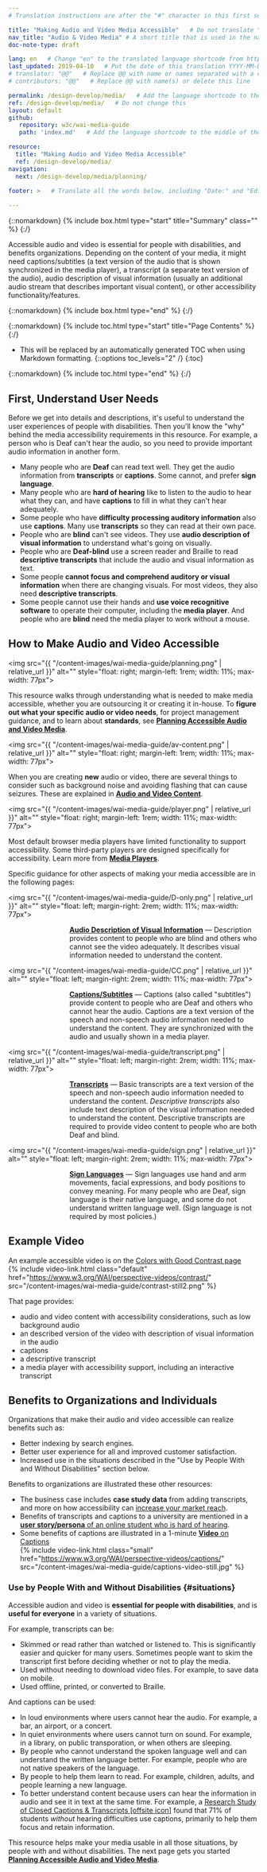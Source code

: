 ```yaml
---
# Translation instructions are after the "#" character in this first section. They are comments that do not show up in the web page. You do not need to translate the instructions after #.

title: "Making Audio and Video Media Accessible"   # Do not translate "title:". Do translate the text after "title:".
nav_title: "Audio & Video Media" # A short title that is used in the navigation
doc-note-type: draft

lang: en   # Change "en" to the translated language shortcode from https://www.iana.org/assignments/language-subtag-registry/language-subtag-registry
last_updated: 2019-04-10   # Put the date of this translation YYYY-MM-DD (with month in the middle)
# translator: "@@"   # Replace @@ with name or names separated with a comma
# contributors: "@@"   # Replace @@ with name(s) or delete this line

permalink: /design-develop/media/   # Add the language shortcode to the end; for example /fundamentals/accessibility-intro/fr
ref: /design-develop/media/   # Do not change this
layout: default
github:
   repository: w3c/wai-media-guide
   path: 'index.md'   # Add the language shortcode to the middle of the filename, for example index.fr.md

resource:
  title: "Making Audio and Video Media Accessible"
  ref: /design-develop/media/
navigation:
  next: /design-develop/media/planning/
 
footer: >   # Translate all the words below, including "Date:" and "Editor:". 

---
```


{::nomarkdown}
{% include box.html type="start" title="Summary" class="" %}
{:/}

Accessible audio and video is essential for people with disabilities, and benefits organizations. Depending on the content of your media, it might need captions/subtitles (a text version of the audio that is shown synchronized in the media player), a transcript (a separate text version of the audio), audio description of visual information (usually an additional audio stream that describes important visual content), or other accessibility functionality/features.

{::nomarkdown}
{% include box.html type="end" %}
{:/}

{::nomarkdown}
{% include toc.html type="start" title="Page Contents" %}
{:/}

- This will be replaced by an automatically generated TOC when using Markdown formatting.
{::options toc_levels="2" /}
{:toc}

{::nomarkdown}
{% include toc.html type="end" %}
{:/}


## First, Understand User Needs

Before we get into details and descriptions, it's useful to understand the user experiences of people with disabilities. Then you'll know the "why" behind the media accessibility requirements in this resource. For example, a person who is Deaf can't hear the audio, so you need to provide important audio information in another form.

* Many people who are **Deaf** can read text well. They get the audio information from **transcripts** or **captions**. Some cannot, and prefer **sign language**.
* Many people who are **hard of hearing** like to listen to the audio to hear what they can, and have **captions** to fill in what they can't hear adequately.
* Some people who have **difficulty processing auditory information** also use **captions**. Many use **transcripts** so they can read at their own pace.
* People who are **blind** can't see videos. They use **audio description of visual information** to understand what's going on visually.
* People who are **Deaf-blind** use a screen reader and Braille to read **descriptive transcripts** that include the audio and visual information as text.
* Some people **cannot focus and comprehend auditory or visual information** when there are changing visuals. For most videos, they also need **descriptive transcripts**.
* Some people cannot use their hands and **use voice recognitive software** to operate their computer, including the **media player**.  And people who are **blind** need the media player to work without a mouse.

## How to Make Audio and Video Accessible

<img src="{{ "/content-images/wai-media-guide/planning.png" | relative_url }}" alt="" style="float: right; margin-left: 1rem; width: 11%; max-width: 77px">

This resource walks through understanding what is needed to make media accessible, whether you are outsourcing it or creating it in-house. To **figure out what your specific audio or video needs**, for project management guidance, and to learn about **standards**, see **[Planning Accessible Audio and Video Media](/design-develop/media/planning/)**.

<img src="{{ "/content-images/wai-media-guide/av-content.png" | relative_url }}" alt="" style="float: right; margin-left: 1rem; width: 11%; max-width: 77px">

When you are creating **new** audio or video, there are several things to consider such as background noise and avoiding flashing that can cause seizures. These are explained in **[Audio and Video Content](/design-develop/media/av-content/)**.

<img src="{{ "/content-images/wai-media-guide/player.png" | relative_url }}" alt="" style="float: right; margin-left: 1rem; width: 11%; max-width: 77px">

Most default browser media players have limited functionality to support accessibility. Some third-party players are designed specifically for accessibility. Learn more from **[Media Players](/design-develop/media/player/)**.

Specific guidance for other aspects of making your media accessible are in the following pages:

<img src="{{ "/content-images/wai-media-guide/D-only.png" | relative_url }}" alt="" style="float: left; margin-right: 2rem; width: 11%; max-width: 77px">

<p style="margin-left:123px"><strong><a href="/design-develop/media/description/">Audio Description of Visual Information</a></strong> &mdash; Description provides content to people who are blind and others who cannot see the video adequately. It describes visual information needed to understand the content.</p>

<img src="{{ "/content-images/wai-media-guide/CC.png" | relative_url }}" alt="" style="float: left; margin-right: 2rem; width: 11%; max-width: 77px">

<p style="margin-left:123px"><strong><a href="/design-develop/media/captions/">Captions/Subtitles</a></strong> &mdash; Captions (also called "subtitles") provide content to people who are Deaf and others who cannot hear the audio. Captions are a text version of the speech and non-speech audio information needed to understand the content. They are synchronized with the audio and usually shown in a media player.</p>

<img src="{{ "/content-images/wai-media-guide/transcript.png" | relative_url }}" alt="" style="float: left; margin-right: 2rem; width: 11%; max-width: 77px">

<p style="margin-left:123px"><strong><a href="/design-develop/media/transcripts/">Transcripts</a></strong> &mdash; Basic transcripts are a text version of the speech and non-speech audio information needed to understand the content. <em>Descriptive transcripts</em> also include text description of the visual information needed to understand the content. Descriptive transcripts are required to provide video content to people who are both Deaf and blind.</p>

<img src="{{ "/content-images/wai-media-guide/sign.png" | relative_url }}" alt="" style="float: left; margin-right: 2rem; width: 11%; max-width: 77px">

<p style="margin-left:123px"><strong><a href="/design-develop/media/sign-languages/">Sign Languages</a></strong> &mdash; Sign languages use hand and arm movements, facial expressions, and body positions to convey meaning. For many people who are Deaf, sign language is their native language, and some do not understand written language well. (Sign language is not required by most policies.)</p>

## Example Video

An example accessible video is on the [Colors with Good Contrast page](https://www.w3.org/WAI/perspective-videos/contrast/)<br>{% include video-link.html class="default" href="https://www.w3.org/WAI/perspective-videos/contrast/" src="/content-images/wai-media-guide/contrast-still2.png" %}

That page provides:
* audio and video content with accessibility considerations, such as low background audio
* an described version of the video with description of visual information in the audio
* captions
* a descriptive transcript
* a media player with accessibility support, including an interactive transcript

## Benefits to Organizations and Individuals

Organizations that make their audio and video accessible can realize benefits such as:
* Better indexing by search engines.
* Better user experience for all and improved customer satisfaction.
* Increased use in the situations described in the "Use by People With and Without Disabilities" section below.

Benefits to organizations are illustrated these other resources:
* The business case includes **case study data** from adding transcripts, and more on how accessibility can [increase your market reach](https://www.w3.org/WAI/business-case/#increase-market-reach).
* Benefits of transcripts and captions to a university are mentioned in a [**user story/persona** of an online student who is hard of hearing](https://www.w3.org/WAI/people-use-web/user-stories/#onlinestudent).
* Some benefits of captions are illustrated in a 1-minute [**Video** on Captions](https://www.w3.org/WAI/perspective-videos/captions/)<br>{% include video-link.html class="small" href="https://www.w3.org/WAI/perspective-videos/captions/" src="/content-images/wai-media-guide/captions-video-still.jpg" %}

### Use by People With and Without Disabilities {#situations}

Accessible audion and video is **essential for people with disabilities**, and is **useful for everyone** in a variety of situations.

For example, transcripts can be:
* Skimmed or read rather than watched or listened to. This is significantly easier and quicker for many users. Sometimes people want to skim the transcript first before deciding whether or not to play the media.
* Used without needing to download video files. For example, to save data on mobile.
* Used offline, printed, or converted to Braille.

And captions can be used:
* In loud environments where users cannot hear the audio. For example, a bar, an airport, or a concert.
* In quiet environments where users cannot turn on sound. For example, in a library, on public transporation, or when others are sleeping.
* By people who cannot understand the spoken language well and can understand the written language better. For example, people who are not native speakers of the language.
* By people to help them learn to read. For example, children, adults, and people learning a new language.
* To better understand content because users can hear the information in audio and see it in text at the same time. For example, a [Research Study of Closed Captions & Transcripts [offsite icon]](https://www.3playmedia.com/2019/02/21/8-benefits-of-transcribing-captioning-videos/) found that 71% of students _without_ hearing difficulties use captions, primarily to help them focus and retain information.

This resource helps make your media usable in all those situations, by people with and without disabilities. The next page gets you started **[Planning Accessible Audio and Video Media](/design-develop/media/planning/)**.
